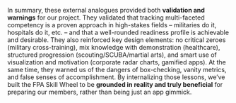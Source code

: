 In summary, these external analogues provided both **validation and warnings** for our project. They validated that tracking multi-faceted competency is a proven approach in high-stakes fields – militaries do it, hospitals do it, etc. – and that a well-rounded readiness profile is achievable and desirable. They also reinforced key design elements: no critical zeroes (military cross-training), mix knowledge with demonstration (healthcare), structured progression (scouting/SCUBA/martial arts), and smart use of visualization and motivation (corporate radar charts, gamified apps). At the same time, they warned us of the dangers of box-checking, vanity metrics, and false senses of accomplishment. By internalizing those lessons, we’ve built the FPA Skill Wheel to be **grounded in reality and truly beneficial** for preparing our members, rather than being just an app gimmick.